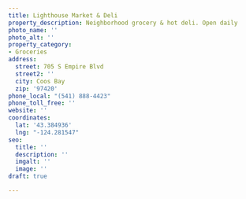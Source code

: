 ```yaml
---
title: Lighthouse Market & Deli
property_description: Neighborhood grocery & hot deli. Open daily
photo_name: ''
photo_alt: ''
property_category:
- Groceries
address:
  street: 705 S Empire Blvd
  street2: ''
  city: Coos Bay
  zip: '97420'
phone_local: "(541) 888-4423"
phone_toll_free: ''
website: ''
coordinates:
  lat: '43.384936'
  lng: "-124.281547"
seo:
  title: ''
  description: ''
  imgalt: ''
  image: ''
draft: true

---
```

